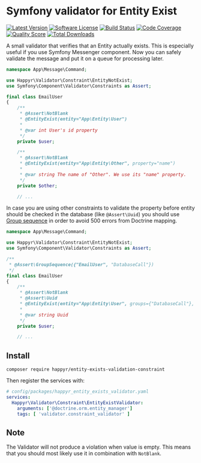 # Symfony validator for Entity Exist

[![Latest Version](https://img.shields.io/github/release/happyr/entity-exists-validation-constraint.svg?style=flat-square)](https://github.com/happyr/entity-exists-validation-constraint/releases)
[![Software License](https://img.shields.io/badge/license-MIT-brightgreen.svg?style=flat-square)](LICENSE)
[![Build Status](https://img.shields.io/travis/happyr/entity-exists-validation-constraint.svg?style=flat-square)](https://travis-ci.org/happyr/entity-exists-validation-constraint)
[![Code Coverage](https://img.shields.io/scrutinizer/coverage/g/happyr/entity-exists-validation-constraint.svg?style=flat-square)](https://scrutinizer-ci.com/g/happyr/entity-exists-validation-constraint)
[![Quality Score](https://img.shields.io/scrutinizer/g/happyr/entity-exists-validation-constraint.svg?style=flat-square)](https://scrutinizer-ci.com/g/happyr/entity-exists-validation-constraint)
[![Total Downloads](https://img.shields.io/packagist/dt/happyr/entity-exists-validation-constraint.svg?style=flat-square)](https://packagist.org/packages/happyr/entity-exists-validation-constraint)

A small validator that verifies that an Entity actually exists. This is especially useful if you use Symfony Messenger
component. Now you can safely validate the message and put it on a queue for processing later.

```php
namespace App\Message\Command;

use Happyr\Validator\Constraint\EntityNotExist;
use Symfony\Component\Validator\Constraints as Assert;

final class EmailUser
{
    /**
     * @Assert\NotBlank
     * @EntityExist(entity="App\Entity\User")
     *
     * @var int User's id property
     */
    private $user;

    /**
     * @Assert\NotBlank
     * @EntityExist(entity="App\Entity\Other", property="name")
     *
     * @var string The name of "Other". We use its "name" property. 
     */
    private $other;

    // ...
```

In case you are using other constraints to validate the property before entity should be checked in the database (like `@Assert\Uuid`) you should use [Group sequence](https://symfony.com/doc/current/validation/sequence_provider.html) in order to avoid 500 errors from Doctrine mapping.

```php
namespace App\Message\Command;

use Happyr\Validator\Constraint\EntityNotExist;
use Symfony\Component\Validator\Constraints as Assert;

/**
 * @Assert\GroupSequence({"EmailUser", "DatabaseCall"})
 */
final class EmailUser
{
    /**
     * @Assert\NotBlank
     * @Assert\Uuid
     * @EntityExist(entity="App\Entity\User", groups={"DatabaseCall"}, property="uuid")
     *
     * @var string Uuid
     */
    private $user;

    // ...
```

## Install

```console
composer require happyr/entity-exists-validation-constraint

```

Then register the services with:

```yaml
# config/packages/happyr_entity_exists_validator.yaml
services:
  Happyr\Validator\Constraint\EntityExistValidator:
    arguments: ['@doctrine.orm.entity_manager']
    tags: [ 'validator.constraint_validator' ]
```

## Note

The Validator will not produce a violation when value is empty. This means that you should most likely use it in
combination with `NotBlank`. 
